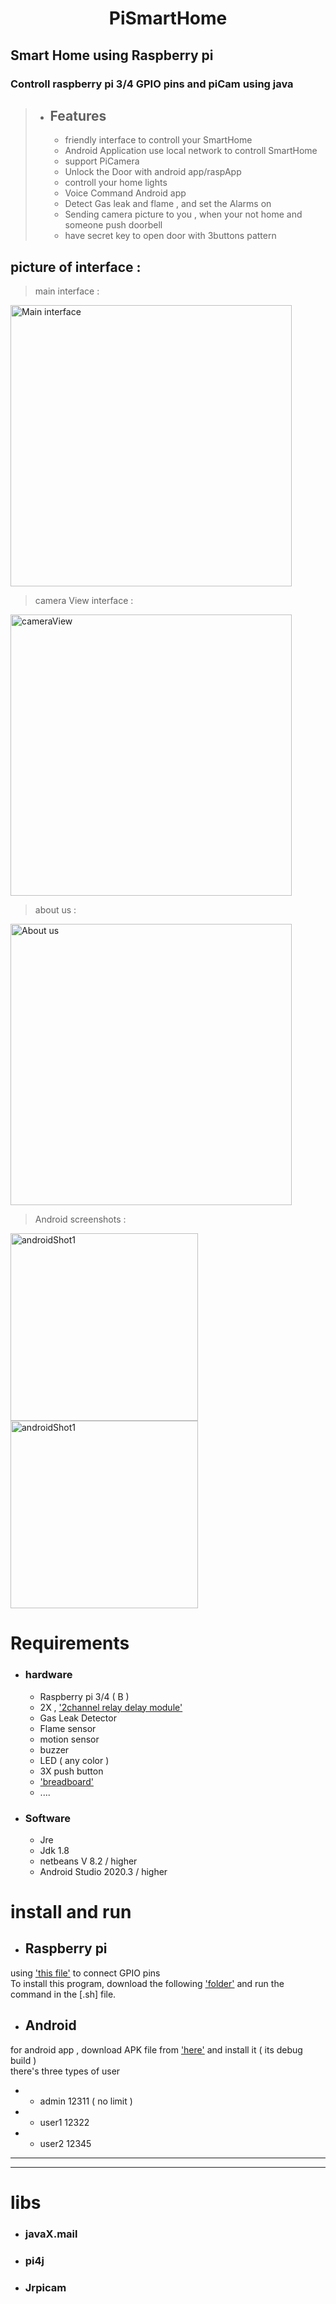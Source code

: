 
#  <h1 align="center" >PiSmartHome</h1>

## Smart Home using Raspberry pi

### Controll raspberry pi 3/4 GPIO pins and piCam using java  

>* ## Features
>   * friendly interface to controll your SmartHome
>   * Android Application use local network to controll SmartHome
>   * support PiCamera 
>   * Unlock the Door with android app/raspApp
>   * controll your home lights
>   * Voice Command Android app
>   * Detect Gas leak and flame , and set the Alarms on
>   * Sending camera picture to you , when your not home and someone push doorbell
>   * have secret key to open door with 3buttons pattern

 
## picture of interface :

> main interface :
> 
<img src="https://github.com/ehsanrabiei/PiSmartHome/blob/main/Doc%26Images/mainMenu.JPG" alt="Main interface" width="450" height="">

> camera View interface :
> 
<img src="https://github.com/ehsanrabiei/PiSmartHome/blob/main/Doc%26Images/cameraView.JPG" alt="cameraView" width="450" height="">

> about us :
> 
<img src="https://github.com/ehsanrabiei/PiSmartHome/blob/main/Doc%26Images/AboutUS.JPG" alt="About us" width="450" height="">

> Android screenshots :
>
<img src="https://github.com/ehsanrabiei/PiSmartHome/blob/main/Doc%26Images/AndroidShot2.jpg" alt="androidShot1" width="300" height="">

<img src="https://github.com/ehsanrabiei/PiSmartHome/blob/main/Doc%26Images/AndroidShot1.jpg" alt="androidShot1" width="300" height="">


# Requirements
* ### hardware
    * Raspberry pi 3/4 ( B ) 
    * 2X , ['2channel relay delay module'](https://www.geeetech.com/wiki/index.php/2-Channel_Relay_module) 
    * Gas Leak Detector 
    * Flame sensor
    * motion sensor
    * buzzer
    * LED ( any color )
    * 3X push button
    * ['breadboard'](https://en.wikipedia.org/wiki/Breadboard )  
    * ....
* ### Software
    * Jre
    * Jdk 1.8
    * netbeans V 8.2 / higher
    * Android Studio 2020.3 / higher

# install and run
* ## Raspberry pi
using  ['this file'](https://github.com/ehsanrabiei/PiSmartHome/blob/main/Doc%26Images/GpioPins_guide.xlsx) to connect GPIO pins <br>
To install this program, download the following ['folder'](https://github.com/ehsanrabiei/PiSmartHome/tree/main/RaspberryPi/bin) and run the command in the [.sh] file.

* ## Android
for android app , download APK file from ['here'](https://github.com/ehsanrabiei/PiSmartHome/blob/main/Android/APK/SmartHome_debugBuild.apk)  and install it ( its debug build ) 
<br>there's three types of user
* * admin  12311 ( no limit )
* * user1  12322
* * user2  12345
<hr><hr>

 # libs 
* ### javaX.mail
* ### pi4j
* ### Jrpicam


